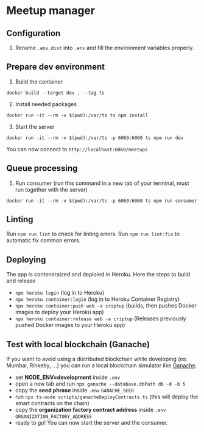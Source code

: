 # Meetup manager

## Configuration

1. Rename `.env.dist` into `.env` and fill the environment variables properly.

## Prepare dev environment

1. Build the container

```shell
docker build --target dev . --tag ts
```

2. Install needed packages

```shell
docker run -it --rm -v $(pwd):/var/ts ts npm install
```

3. Start the server

```shell
docker run -it --rm -v $(pwd):/var/ts -p 6060:6060 ts npm run dev
```

You can now connect to `http://localhost:6060/meetups`

## Queue processing

1. Run consumer (run this command in a new tab of your terminal, must run together with the server)

```shell
docker run -it --rm -v $(pwd):/var/ts -p 6060:6060 ts npm run consumer
```

## Linting

Run `npm run lint` to check for linting errors.
Run `npm run lint:fix` to automatic fix common errors.

## Deploying

The app is conteneraized and deploied in Heroku. Here the steps to build and release

- `npx heroku login` (log in to Heroku)
- `npx heroku container:login` (log in to Heroku Container Registry)
- `npx heroku container:push web -a criptup` (builds, then pushes Docker images to deploy your Heroku app)
- `npx heroku container:release web -a criptup` (Releases previously pushed Docker images to your Heroku app)

## Test with local blockchain (Ganache)

If you want to avoid using a distributed blockchain while developing (es: Mumbai, Rinkeby, ...) you can run a local blockchain simulator like [Ganache](https://github.com/trufflesuite/ganache).

- set **NODE_ENV=development** inside `.env`
- open a new tab and run `npx ganache --database.dbPath db -d -b 5` 
- copy the **seed phrase** inside `.env` `GANACHE_SEED`
- run `npx ts-node scripts/ganacheDeployContracts.ts` (this will deploy the smart contracts on the chain)
- copy the **organization factory contract address** inside `.env` `ORGANIZATION_FACTORY_ADDRESS`
- ready to go! You can now start the server and the consumer.